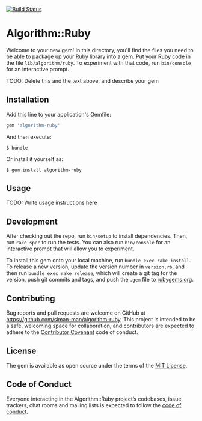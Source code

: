 [![Build Status](https://travis-ci.org/siman-man/algorithm-ruby.svg?branch=master)](https://travis-ci.org/siman-man/algorithm-ruby)

# Algorithm::Ruby

Welcome to your new gem! In this directory, you'll find the files you need to be able to package up your Ruby library into a gem. Put your Ruby code in the file `lib/algorithm/ruby`. To experiment with that code, run `bin/console` for an interactive prompt.

TODO: Delete this and the text above, and describe your gem

## Installation

Add this line to your application's Gemfile:

```ruby
gem 'algorithm-ruby'
```

And then execute:

    $ bundle

Or install it yourself as:

    $ gem install algorithm-ruby

## Usage

TODO: Write usage instructions here

## Development

After checking out the repo, run `bin/setup` to install dependencies. Then, run `rake spec` to run the tests. You can also run `bin/console` for an interactive prompt that will allow you to experiment.

To install this gem onto your local machine, run `bundle exec rake install`. To release a new version, update the version number in `version.rb`, and then run `bundle exec rake release`, which will create a git tag for the version, push git commits and tags, and push the `.gem` file to [rubygems.org](https://rubygems.org).

## Contributing

Bug reports and pull requests are welcome on GitHub at https://github.com/siman-man/algorithm-ruby. This project is intended to be a safe, welcoming space for collaboration, and contributors are expected to adhere to the [Contributor Covenant](http://contributor-covenant.org) code of conduct.

## License

The gem is available as open source under the terms of the [MIT License](http://opensource.org/licenses/MIT).

## Code of Conduct

Everyone interacting in the Algorithm::Ruby project’s codebases, issue trackers, chat rooms and mailing lists is expected to follow the [code of conduct](https://github.com/[USERNAME]/algorithm-ruby/blob/master/CODE_OF_CONDUCT.md).
